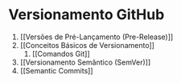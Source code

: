 # Versionamento GitHub
1. [[Versões de Pré-Lançamento (Pre-Release)]]
2. [[Conceitos Básicos de Versionamento]]
	1. [[Comandos Git]]
3. [[Versionamento Semântico (SemVer)]]
4. [[Semantic Commits]]